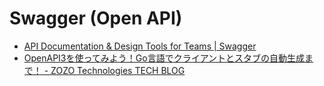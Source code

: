 # Swagger (Open API)

- [API Documentation & Design Tools for Teams | Swagger](https://swagger.io/)
- [OpenAPI3を使ってみよう！Go言語でクライアントとスタブの自動生成まで！ - ZOZO Technologies TECH BLOG](https://techblog.zozo.com/entry/openapi3/go)
